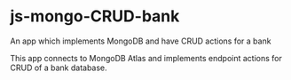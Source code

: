 # js-mongo-CRUD-bank
An app which implements MongoDB and have CRUD actions for a bank

This app connects to MongoDB Atlas and implements endpoint actions for CRUD of a bank database.
